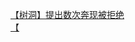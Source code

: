 [【树洞】提出数次奔现被拒绝](http://tieba.baidu.com/p/4345561419?see_lz=1&pn=)   
[【](http://tieba.baidu.com/p/4345324215?see_lz=1&pn=)   
